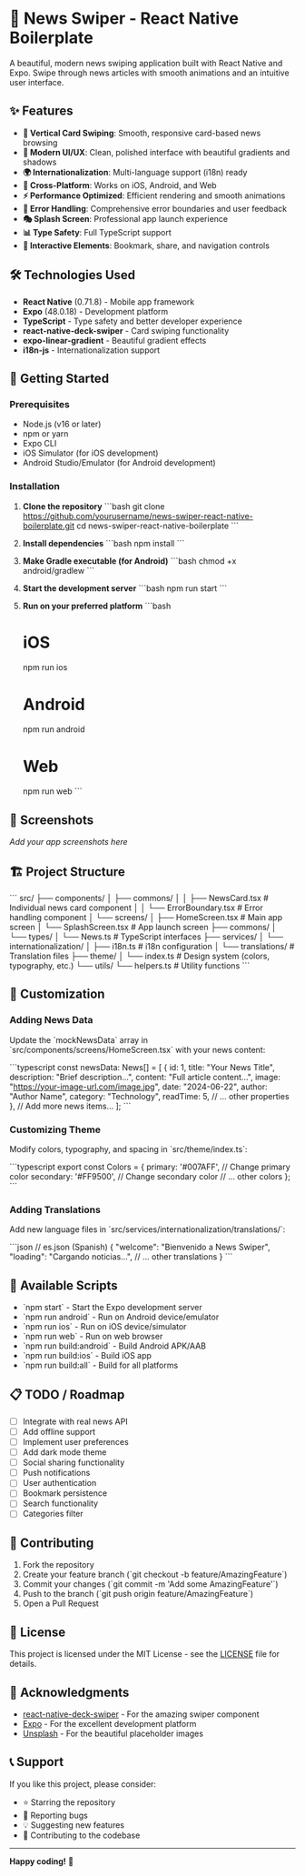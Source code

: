 # 📰 News Swiper - React Native Boilerplate

A beautiful, modern news swiping application built with React Native and Expo. Swipe through news articles with smooth animations and an intuitive user interface.

## ✨ Features

- **🎯 Vertical Card Swiping**: Smooth, responsive card-based news browsing
- **🎨 Modern UI/UX**: Clean, polished interface with beautiful gradients and shadows
- **🌍 Internationalization**: Multi-language support (i18n) ready
- **📱 Cross-Platform**: Works on iOS, Android, and Web
- **⚡ Performance Optimized**: Efficient rendering and smooth animations
- **🔄 Error Handling**: Comprehensive error boundaries and user feedback
- **🎭 Splash Screen**: Professional app launch experience
- **📊 Type Safety**: Full TypeScript support
- **🎪 Interactive Elements**: Bookmark, share, and navigation controls

## 🛠 Technologies Used

- **React Native** (0.71.8) - Mobile app framework
- **Expo** (48.0.18) - Development platform
- **TypeScript** - Type safety and better developer experience
- **react-native-deck-swiper** - Card swiping functionality
- **expo-linear-gradient** - Beautiful gradient effects
- **i18n-js** - Internationalization support

## 🚀 Getting Started

### Prerequisites

- Node.js (v16 or later)
- npm or yarn
- Expo CLI
- iOS Simulator (for iOS development)
- Android Studio/Emulator (for Android development)

### Installation

1. **Clone the repository**
   \`\`\`bash
   git clone https://github.com/yourusername/news-swiper-react-native-boilerplate.git
   cd news-swiper-react-native-boilerplate
   \`\`\`

2. **Install dependencies**
   \`\`\`bash
   npm install
   \`\`\`

3. **Make Gradle executable (for Android)**
   \`\`\`bash
   chmod +x android/gradlew
   \`\`\`

4. **Start the development server**
   \`\`\`bash
   npm run start
   \`\`\`

5. **Run on your preferred platform**
   \`\`\`bash

   # iOS

   npm run ios

   # Android

   npm run android

   # Web

   npm run web
   \`\`\`

## 📱 Screenshots

_Add your app screenshots here_

## 🏗 Project Structure

\`\`\`
src/
├── components/
│ ├── commons/
│ │ ├── NewsCard.tsx # Individual news card component
│ │ └── ErrorBoundary.tsx # Error handling component
│ └── screens/
│ ├── HomeScreen.tsx # Main app screen
│ └── SplashScreen.tsx # App launch screen
├── commons/
│ └── types/
│ └── News.ts # TypeScript interfaces
├── services/
│ └── internationalization/
│ ├── i18n.ts # i18n configuration
│ └── translations/ # Translation files
├── theme/
│ └── index.ts # Design system (colors, typography, etc.)
└── utils/
└── helpers.ts # Utility functions
\`\`\`

## 🎨 Customization

### Adding News Data

Update the \`mockNewsData\` array in \`src/components/screens/HomeScreen.tsx\` with your news content:

\`\`\`typescript
const newsData: News[] = [
{
id: 1,
title: "Your News Title",
description: "Brief description...",
content: "Full article content...",
image: "https://your-image-url.com/image.jpg",
date: "2024-06-22",
author: "Author Name",
category: "Technology",
readTime: 5,
// ... other properties
},
// Add more news items...
];
\`\`\`

### Customizing Theme

Modify colors, typography, and spacing in \`src/theme/index.ts\`:

\`\`\`typescript
export const Colors = {
primary: '#007AFF', // Change primary color
secondary: '#FF9500', // Change secondary color
// ... other colors
};
\`\`\`

### Adding Translations

Add new language files in \`src/services/internationalization/translations/\`:

\`\`\`json
// es.json (Spanish)
{
"welcome": "Bienvenido a News Swiper",
"loading": "Cargando noticias...",
// ... other translations
}
\`\`\`

## 🔧 Available Scripts

- \`npm start\` - Start the Expo development server
- \`npm run android\` - Run on Android device/emulator
- \`npm run ios\` - Run on iOS device/simulator
- \`npm run web\` - Run on web browser
- \`npm run build:android\` - Build Android APK/AAB
- \`npm run build:ios\` - Build iOS app
- \`npm run build:all\` - Build for all platforms

## 📋 TODO / Roadmap

- [ ] Integrate with real news API
- [ ] Add offline support
- [ ] Implement user preferences
- [ ] Add dark mode theme
- [ ] Social sharing functionality
- [ ] Push notifications
- [ ] User authentication
- [ ] Bookmark persistence
- [ ] Search functionality
- [ ] Categories filter

## 🤝 Contributing

1. Fork the repository
2. Create your feature branch (\`git checkout -b feature/AmazingFeature\`)
3. Commit your changes (\`git commit -m 'Add some AmazingFeature'\`)
4. Push to the branch (\`git push origin feature/AmazingFeature\`)
5. Open a Pull Request

## 📄 License

This project is licensed under the MIT License - see the [LICENSE](LICENSE) file for details.

## 🙏 Acknowledgments

- [react-native-deck-swiper](https://github.com/alexbrillant/react-native-deck-swiper) - For the amazing swiper component
- [Expo](https://expo.dev/) - For the excellent development platform
- [Unsplash](https://unsplash.com/) - For the beautiful placeholder images

## 📞 Support

If you like this project, please consider:

- ⭐ Starring the repository
- 🐛 Reporting bugs
- 💡 Suggesting new features
- 🤝 Contributing to the codebase

---

**Happy coding!** 🎉
